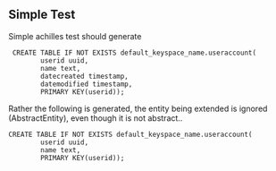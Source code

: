 
## Simple Test #

 Simple achilles test should generate
 
```
 CREATE TABLE IF NOT EXISTS default_keyspace_name.useraccount(
 		userid uuid,
 		name text,
        datecreated timestamp,
        datemodified timestamp,
 		PRIMARY KEY(userid));
```


Rather the following is generated, the entity being extended is ignored (AbstractEntity), even though it is not abstract..
```
CREATE TABLE IF NOT EXISTS default_keyspace_name.useraccount(
		userid uuid,
		name text,
		PRIMARY KEY(userid));
		
```